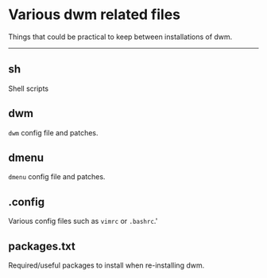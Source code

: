 # Various dwm related files 
Things that could be practical to keep between installations of dwm.
***
## sh
Shell scripts

## dwm
`dwm` config file and patches.

## dmenu
`dmenu` config file and patches.

## .config
Various config files such as `vimrc` or `.bashrc`.'

## packages.txt
Required/useful packages to install when re-installing dwm.

